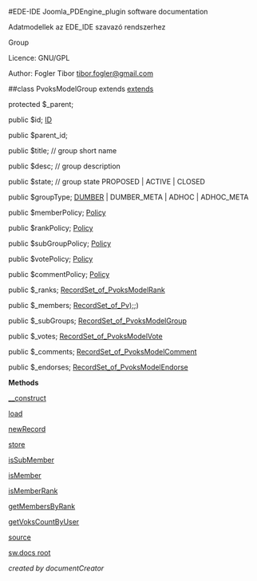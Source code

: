 #EDE-IDE Joomla_PDEngine_plugin
software documentation



Adatmodellek az EDE_IDE szavazó rendszerhez

Group

Licence: GNU/GPL

Author: Fogler Tibor tibor.fogler@gmail.com

##class PvoksModelGroup extends [extends](extends.md)

protected $_parent;

public $id; [ID](ID)      

public $parent_id;

public $title; // group short name

public $desc; // group description

public $state; // group state PROPOSED | ACTIVE | CLOSED

public $groupType; [DUMBER](DUMBER) | DUMBER_META | ADHOC | ADHOC_META

public $memberPolicy; [Policy](Policy)      

public $rankPolicy; [Policy](Policy)      

public $subGroupPolicy; [Policy](Policy)      

public $votePolicy; [Policy](Policy)      

public $commentPolicy; [Policy](Policy)      

public $_ranks; [RecordSet_of_PvoksModelRank](RecordSet_of_PvoksModelRank)      

public $_members; [RecordSet_of_Pv);](RecordSet_of_Pv);)      

public $_subGroups; [RecordSet_of_PvoksModelGroup](RecordSet_of_PvoksModelGroup)      

public $_votes; [RecordSet_of_PvoksModelVote](RecordSet_of_PvoksModelVote)      

public $_comments; [RecordSet_of_PvoksModelComment](RecordSet_of_PvoksModelComment)      

public $_endorses; [RecordSet_of_PvoksModelEndorse](RecordSet_of_PvoksModelEndorse)      


**Methods**

[__construct](items/PvoksModelGroup___construct.md)

[load](items/PvoksModelGroup_load.md)

[newRecord](items/PvoksModelGroup_newRecord.md)

[store](items/PvoksModelGroup_store.md)

[isSubMember](items/PvoksModelGroup_isSubMember.md)

[isMember](items/PvoksModelGroup_isMember.md)

[isMemberRank](items/PvoksModelGroup_isMemberRank.md)

[getMembersByRank](items/PvoksModelGroup_getMembersByRank.md)

[getVoksCountByUser](items/PvoksModelGroup_getVoksCountByUser.md)



[source](../../site/models/groupModel.php)

[sw.docs root](./)

*created by documentCreator*

